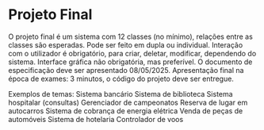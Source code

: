# Projeto Final

O projeto final é um sistema com 12 classes (no mínimo), relações entre as classes são esperadas. Pode ser feito em dupla ou individual. Interação com o utilizador é obrigatório, para criar, deletar, modificar, dependendo do sistema. Interface gráfica não obrigatória, mas preferível. O documento de especificação deve ser apresentado 08/05/2025. Apresentação final na época de exames: 3 minutos, o código do projeto deve ser entregue.

Exemplos de temas:
Sistema bancário
Sistema de biblioteca
Sistema hospitalar (consultas)
Gerenciador de campeonatos
Reserva de lugar em autocarros
Sistema de cobrança de energia elétrica
Venda de peças de automóveis
Sistema de hotelaria
Controlador de voos

